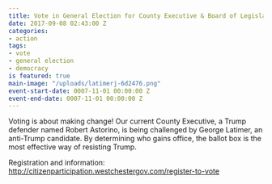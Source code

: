 ```yaml
---
title: Vote in General Election for County Executive & Board of Legislators
date: 2017-09-08 02:43:00 Z
categories:
- action
tags:
- vote
- general election
- democracy
is featured: true
main-image: "/uploads/latimerj-6d2476.png"
event-start-date: 0007-11-01 00:00:00 Z
event-end-date: 0007-11-01 00:00:00 Z
---
```


Voting is about making change! Our current County Executive, a Trump defender named Robert Astorino, is being challenged by George Latimer, an anti-Trump candidate. By determining who gains office, the ballot box is the most effective way of resisting Trump.

Registration and information: http://citizenparticipation.westchestergov.com/register-to-vote